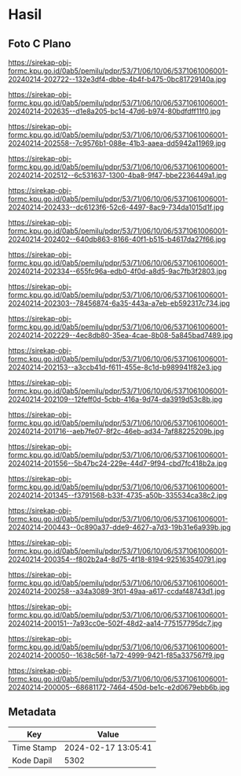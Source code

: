 # Hasil

## Foto C Plano

https://sirekap-obj-formc.kpu.go.id/0ab5/pemilu/pdpr/53/71/06/10/06/5371061006001-20240214-202722--132e3df4-dbbe-4b4f-b475-0bc81729140a.jpg

https://sirekap-obj-formc.kpu.go.id/0ab5/pemilu/pdpr/53/71/06/10/06/5371061006001-20240214-202635--d1e8a205-bc14-47d6-b974-80bdfdff11f0.jpg

https://sirekap-obj-formc.kpu.go.id/0ab5/pemilu/pdpr/53/71/06/10/06/5371061006001-20240214-202558--7c9576b1-088e-41b3-aaea-dd5942a11969.jpg

https://sirekap-obj-formc.kpu.go.id/0ab5/pemilu/pdpr/53/71/06/10/06/5371061006001-20240214-202512--6c531637-1300-4ba8-9f47-bbe2236449a1.jpg

https://sirekap-obj-formc.kpu.go.id/0ab5/pemilu/pdpr/53/71/06/10/06/5371061006001-20240214-202433--dc6123f6-52c6-4497-8ac9-734da1015d1f.jpg

https://sirekap-obj-formc.kpu.go.id/0ab5/pemilu/pdpr/53/71/06/10/06/5371061006001-20240214-202402--640db863-8166-40f1-b515-b4617da27f66.jpg

https://sirekap-obj-formc.kpu.go.id/0ab5/pemilu/pdpr/53/71/06/10/06/5371061006001-20240214-202334--655fc96a-edb0-4f0d-a8d5-9ac7fb3f2803.jpg

https://sirekap-obj-formc.kpu.go.id/0ab5/pemilu/pdpr/53/71/06/10/06/5371061006001-20240214-202303--78456874-6a35-443a-a7eb-eb592317c734.jpg

https://sirekap-obj-formc.kpu.go.id/0ab5/pemilu/pdpr/53/71/06/10/06/5371061006001-20240214-202229--4ec8db80-35ea-4cae-8b08-5a845bad7489.jpg

https://sirekap-obj-formc.kpu.go.id/0ab5/pemilu/pdpr/53/71/06/10/06/5371061006001-20240214-202153--a3ccb41d-f611-455e-8c1d-b989941f82e3.jpg

https://sirekap-obj-formc.kpu.go.id/0ab5/pemilu/pdpr/53/71/06/10/06/5371061006001-20240214-202109--12feff0d-5cbb-416a-9d74-da3919d53c8b.jpg

https://sirekap-obj-formc.kpu.go.id/0ab5/pemilu/pdpr/53/71/06/10/06/5371061006001-20240214-201716--aeb7fe07-8f2c-46eb-ad34-7af88225209b.jpg

https://sirekap-obj-formc.kpu.go.id/0ab5/pemilu/pdpr/53/71/06/10/06/5371061006001-20240214-201556--5b47bc24-229e-44d7-9f94-cbd7fc418b2a.jpg

https://sirekap-obj-formc.kpu.go.id/0ab5/pemilu/pdpr/53/71/06/10/06/5371061006001-20240214-201345--f3791568-b33f-4735-a50b-335534ca38c2.jpg

https://sirekap-obj-formc.kpu.go.id/0ab5/pemilu/pdpr/53/71/06/10/06/5371061006001-20240214-200443--0c890a37-dde9-4627-a7d3-19b31e6a939b.jpg

https://sirekap-obj-formc.kpu.go.id/0ab5/pemilu/pdpr/53/71/06/10/06/5371061006001-20240214-200354--f802b2a4-8d75-4f18-8194-925163540791.jpg

https://sirekap-obj-formc.kpu.go.id/0ab5/pemilu/pdpr/53/71/06/10/06/5371061006001-20240214-200258--a34a3089-3f01-49aa-a617-ccdaf48743d1.jpg

https://sirekap-obj-formc.kpu.go.id/0ab5/pemilu/pdpr/53/71/06/10/06/5371061006001-20240214-200151--7a93cc0e-502f-48d2-aa14-775157795dc7.jpg

https://sirekap-obj-formc.kpu.go.id/0ab5/pemilu/pdpr/53/71/06/10/06/5371061006001-20240214-200050--1638c56f-1a72-4999-9421-f85a337567f9.jpg

https://sirekap-obj-formc.kpu.go.id/0ab5/pemilu/pdpr/53/71/06/10/06/5371061006001-20240214-200005--68681172-7464-450d-be1c-e2d0679ebb6b.jpg


## Metadata

| Key        | Value               |
| ---------- | ------------------- |
| Time Stamp | 2024-02-17 13:05:41 |
| Kode Dapil | 5302                |



